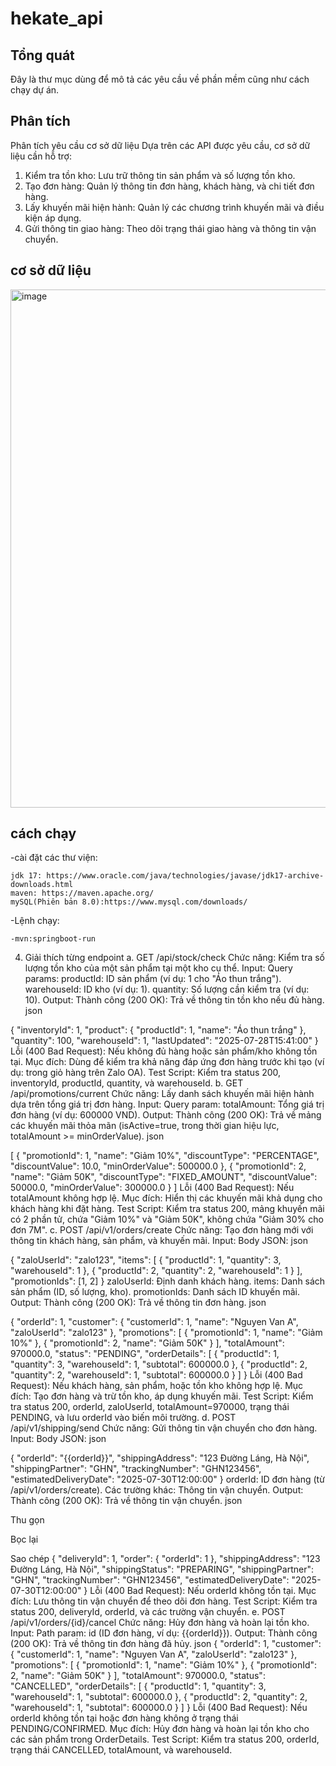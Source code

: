 # hekate_api

## Tổng quát

Đây là thư mục dùng để mô tả các yêu cầu về phần mềm cũng như cách chạy dự án.

## Phân tích

Phân tích yêu cầu cơ sở dữ liệu
Dựa trên các API được yêu cầu, cơ sở dữ liệu cần hỗ trợ:

1. Kiểm tra tồn kho: Lưu trữ thông tin sản phẩm và số lượng tồn kho.
2. Tạo đơn hàng: Quản lý thông tin đơn hàng, khách hàng, và chi tiết đơn hàng.
3. Lấy khuyến mãi hiện hành: Quản lý các chương trình khuyến mãi và điều kiện áp dụng.
4. Gửi thông tin giao hàng: Theo dõi trạng thái giao hàng và thông tin vận chuyển.

## cơ sở dữ liệu

<img width="1299" height="829" alt="image" src="https://github.com/user-attachments/assets/7143f7cd-db79-410a-a111-6fadc1c594eb" />

## cách chạy

-cài đặt các thư viện:

    jdk 17: https://www.oracle.com/java/technologies/javase/jdk17-archive-downloads.html
    maven: https://maven.apache.org/
    mySQL(Phiên bản 8.0):https://www.mysql.com/downloads/

-Lệnh chạy:

    -mvn:springboot-run

4. Giải thích từng endpoint
a. GET /api/stock/check
Chức năng: Kiểm tra số lượng tồn kho của một sản phẩm tại một kho cụ thể.
Input:
Query params:
productId: ID sản phẩm (ví dụ: 1 cho "Áo thun trắng").
warehouseId: ID kho (ví dụ: 1).
quantity: Số lượng cần kiểm tra (ví dụ: 10).
Output:
Thành công (200 OK): Trả về thông tin tồn kho nếu đủ hàng.
json

{
    "inventoryId": 1,
    "product": { "productId": 1, "name": "Áo thun trắng" },
    "quantity": 100,
    "warehouseId": 1,
    "lastUpdated": "2025-07-28T15:41:00"
}
Lỗi (400 Bad Request): Nếu không đủ hàng hoặc sản phẩm/kho không tồn tại.
Mục đích: Dùng để kiểm tra khả năng đáp ứng đơn hàng trước khi tạo (ví dụ: trong giỏ hàng trên Zalo OA).
Test Script: Kiểm tra status 200, inventoryId, productId, quantity, và warehouseId.
b. GET /api/promotions/current
Chức năng: Lấy danh sách khuyến mãi hiện hành dựa trên tổng giá trị đơn hàng.
Input:
Query param:
totalAmount: Tổng giá trị đơn hàng (ví dụ: 600000 VND).
Output:
Thành công (200 OK): Trả về mảng các khuyến mãi thỏa mãn (isActive=true, trong thời gian hiệu lực, totalAmount >= minOrderValue).
json

[
    {
        "promotionId": 1,
        "name": "Giảm 10%",
        "discountType": "PERCENTAGE",
        "discountValue": 10.0,
        "minOrderValue": 500000.0
    },
    {
        "promotionId": 2,
        "name": "Giảm 50K",
        "discountType": "FIXED_AMOUNT",
        "discountValue": 50000.0,
        "minOrderValue": 300000.0
    }
]
Lỗi (400 Bad Request): Nếu totalAmount không hợp lệ.
Mục đích: Hiển thị các khuyến mãi khả dụng cho khách hàng khi đặt hàng.
Test Script: Kiểm tra status 200, mảng khuyến mãi có 2 phần tử, chứa "Giảm 10%" và "Giảm 50K", không chứa "Giảm 30% cho đơn 7M".
c. POST /api/v1/orders/create
Chức năng: Tạo đơn hàng mới với thông tin khách hàng, sản phẩm, và khuyến mãi.
Input:
Body JSON:
json

{
    "zaloUserId": "zalo123",
    "items": [
        { "productId": 1, "quantity": 3, "warehouseId": 1 },
        { "productId": 2, "quantity": 2, "warehouseId": 1 }
    ],
    "promotionIds": [1, 2]
}
zaloUserId: Định danh khách hàng.
items: Danh sách sản phẩm (ID, số lượng, kho).
promotionIds: Danh sách ID khuyến mãi.
Output:
Thành công (200 OK): Trả về thông tin đơn hàng.
json

{
    "orderId": 1,
    "customer": { "customerId": 1, "name": "Nguyen Van A", "zaloUserId": "zalo123" },
    "promotions": [
        { "promotionId": 1, "name": "Giảm 10%" },
        { "promotionId": 2, "name": "Giảm 50K" }
    ],
    "totalAmount": 970000.0,
    "status": "PENDING",
    "orderDetails": [
        { "productId": 1, "quantity": 3, "warehouseId": 1, "subtotal": 600000.0 },
        { "productId": 2, "quantity": 2, "warehouseId": 1, "subtotal": 600000.0 }
    ]
}
Lỗi (400 Bad Request): Nếu khách hàng, sản phẩm, hoặc tồn kho không hợp lệ.
Mục đích: Tạo đơn hàng và trừ tồn kho, áp dụng khuyến mãi.
Test Script: Kiểm tra status 200, orderId, zaloUserId, totalAmount=970000, trạng thái PENDING, và lưu orderId vào biến môi trường.
d. POST /api/v1/shipping/send
Chức năng: Gửi thông tin vận chuyển cho đơn hàng.
Input:
Body JSON:
json

{
    "orderId": "{{orderId}}",
    "shippingAddress": "123 Đường Láng, Hà Nội",
    "shippingPartner": "GHN",
    "trackingNumber": "GHN123456",
    "estimatedDeliveryDate": "2025-07-30T12:00:00"
}
orderId: ID đơn hàng (từ /api/v1/orders/create).
Các trường khác: Thông tin vận chuyển.
Output:
Thành công (200 OK): Trả về thông tin vận chuyển.
json

Thu gọn

Bọc lại

Sao chép
{
    "deliveryId": 1,
    "order": { "orderId": 1 },
    "shippingAddress": "123 Đường Láng, Hà Nội",
    "shippingStatus": "PREPARING",
    "shippingPartner": "GHN",
    "trackingNumber": "GHN123456",
    "estimatedDeliveryDate": "2025-07-30T12:00:00"
}
Lỗi (400 Bad Request): Nếu orderId không tồn tại.
Mục đích: Lưu thông tin vận chuyển để theo dõi đơn hàng.
Test Script: Kiểm tra status 200, deliveryId, orderId, và các trường vận chuyển.
e. POST /api/v1/orders/{id}/cancel
Chức năng: Hủy đơn hàng và hoàn lại tồn kho.
Input:
Path param: id (ID đơn hàng, ví dụ: {{orderId}}).
Output:
Thành công (200 OK): Trả về thông tin đơn hàng đã hủy.
json
{
    "orderId": 1,
    "customer": { "customerId": 1, "name": "Nguyen Van A", "zaloUserId": "zalo123" },
    "promotions": [
        { "promotionId": 1, "name": "Giảm 10%" },
        { "promotionId": 2, "name": "Giảm 50K" }
    ],
    "totalAmount": 970000.0,
    "status": "CANCELLED",
    "orderDetails": [
        { "productId": 1, "quantity": 3, "warehouseId": 1, "subtotal": 600000.0 },
        { "productId": 2, "quantity": 2, "warehouseId": 1, "subtotal": 600000.0 }
    ]
}
Lỗi (400 Bad Request): Nếu orderId không tồn tại hoặc đơn hàng không ở trạng thái PENDING/CONFIRMED.
Mục đích: Hủy đơn hàng và hoàn lại tồn kho cho các sản phẩm trong OrderDetails.
Test Script: Kiểm tra status 200, orderId, trạng thái CANCELLED, totalAmount, và warehouseId.
